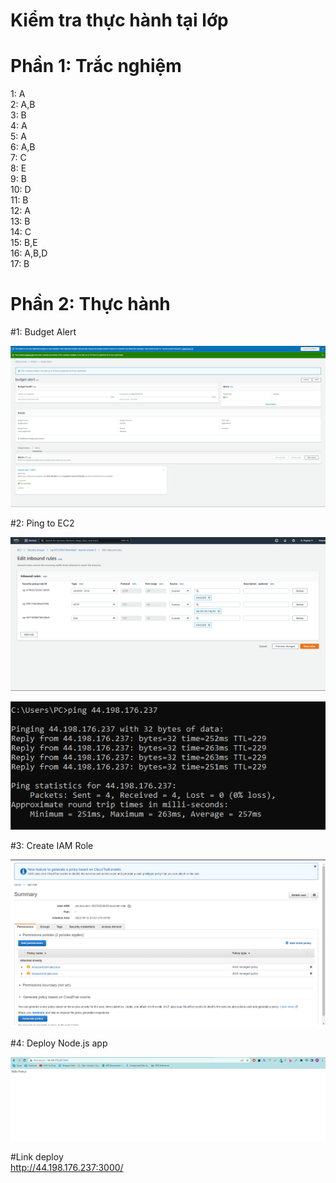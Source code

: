 # Kiểm tra thực hành tại lớp

# Phần 1: Trắc nghiệm

1: A  
2: A,B  
3: B  
4: A  
5: A  
6: A,B  
7: C  
8: E  
9: B  
10: D  
11: B  
12: A  
13: B  
14: C  
15: B,E  
16: A,B,D  
17: B

# Phần 2: Thực hành

#1: Budget Alert

![Alt](Practice/budget-alert.png)

#2: Ping to EC2

![Alt](Practice/ping-to-ec2.png)

![Alt](Practice/ping-ec2.png)

#3: Create IAM Role

![Alt](Practice/iam-role.png)

#4: Deploy Node.js app

![Alt](Practice/node-js.png)

#Link deploy  
http://44.198.176.237:3000/
